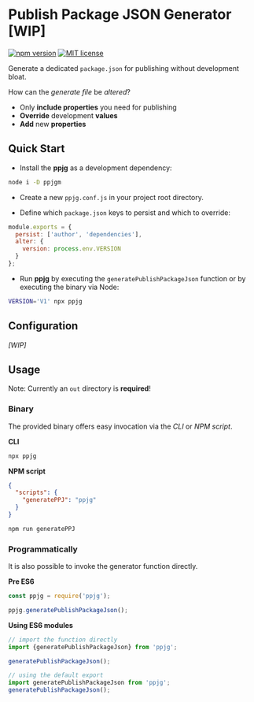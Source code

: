 # Publish Package JSON Generator [WIP]

[![npm version](https://badge.fury.io/js/ppjg.svg)](https://badge.fury.io/js/ppjg) [![MIT license](https://img.shields.io/badge/License-MIT-blue.svg)](https://lbesson.mit-license.org/)

Generate a dedicated `package.json` for publishing without development bloat.

How can the _generate file_ be _altered_?

- Only **include properties** you need for publishing
- **Override** development **values**
- **Add** new **properties**

## Quick Start

- Install the **ppjg** as a development dependency:
```bash
node i -D ppjgm
```

- Create a new `ppjg.conf.js` in your project root directory.

- Define which `package.json` keys to persist and which to override:
```JavaScript
module.exports = {
  persist: ['author', 'dependencies'],
  alter: {
    version: process.env.VERSION
  }
};
```

- Run **ppjg** by executing the `generatePublishPackageJson` function or by executing the binary via Node:
```bash
VERSION='V1' npx ppjg
```

## Configuration

_[WIP]_

## Usage

Note: Currently an `out` directory is **required**!

### Binary

The provided binary offers easy invocation via the _CLI_ or _NPM script_.

**CLI**
```bash
npx ppjg
```

**NPM script**
```json
{
  "scripts": {
    "generatePPJ": "ppjg"
  }
}
```
```bash
npm run generatePPJ
```

### Programmatically

It is also possible to invoke the generator function directly.

**Pre ES6**
```JavaScript
const ppjg = require('ppjg');

ppjg.generatePublishPackageJson();

```

**Using ES6 modules**
```JavaScript
// import the function directly
import {generatePublishPackageJson} from 'ppjg';

generatePublishPackageJson();

// using the default export
import generatePublishPackageJson from 'ppjg';
generatePublishPackageJson();
```
